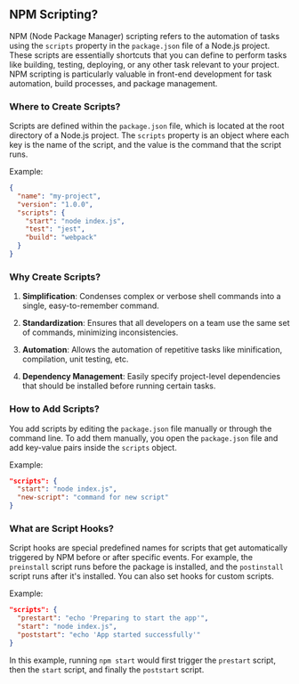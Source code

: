 ## NPM Scripting?

NPM (Node Package Manager) scripting refers to the automation of tasks using the `scripts` property in the `package.json` file of a Node.js project. These scripts are essentially shortcuts that you can define to perform tasks like building, testing, deploying, or any other task relevant to your project. NPM scripting is particularly valuable in front-end development for task automation, build processes, and package management. 

### Where to Create Scripts?

Scripts are defined within the `package.json` file, which is located at the root directory of a Node.js project. The `scripts` property is an object where each key is the name of the script, and the value is the command that the script runs.

Example:
```json
{
  "name": "my-project",
  "version": "1.0.0",
  "scripts": {
    "start": "node index.js",
    "test": "jest",
    "build": "webpack"
  }
}
```

### Why Create Scripts?

1. **Simplification**: Condenses complex or verbose shell commands into a single, easy-to-remember command.
  
2. **Standardization**: Ensures that all developers on a team use the same set of commands, minimizing inconsistencies.
  
3. **Automation**: Allows the automation of repetitive tasks like minification, compilation, unit testing, etc.

4. **Dependency Management**: Easily specify project-level dependencies that should be installed before running certain tasks.

### How to Add Scripts?

You add scripts by editing the `package.json` file manually or through the command line. To add them manually, you open the `package.json` file and add key-value pairs inside the `scripts` object.

Example:
```json
"scripts": {
  "start": "node index.js",
  "new-script": "command for new script"
}
```

### What are Script Hooks?

Script hooks are special predefined names for scripts that get automatically triggered by NPM before or after specific events. For example, the `preinstall` script runs before the package is installed, and the `postinstall` script runs after it's installed. You can also set hooks for custom scripts.

Example:
```json
"scripts": {
  "prestart": "echo 'Preparing to start the app'",
  "start": "node index.js",
  "poststart": "echo 'App started successfully'"
}
```

In this example, running `npm start` would first trigger the `prestart` script, then the `start` script, and finally the `poststart` script.
